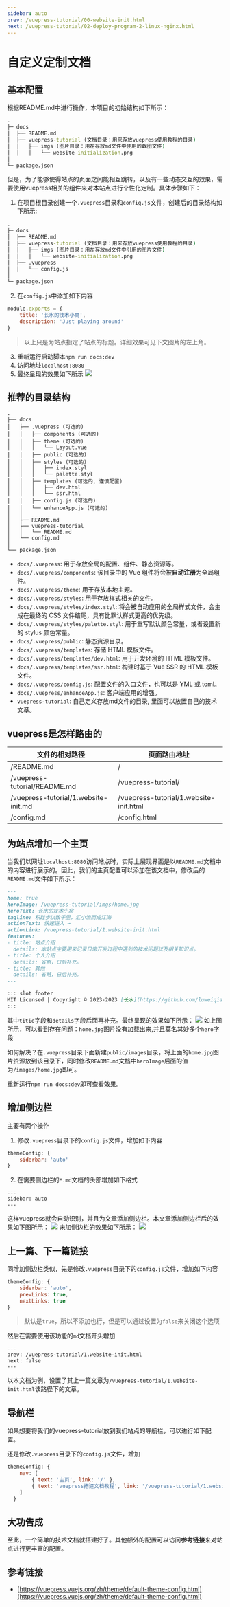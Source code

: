 ```yaml
---
sidebar: auto
prev: /vuepress-tutorial/00-website-init.html
next: /vuepress-tutorial/02-deploy-program-2-linux-nginx.html
---
```

# 自定义定制文档
## 基本配置
根据README.md中进行操作，本项目的初始结构如下所示：
```cmd
.
├─ docs
│  ├── README.md
│  ├── vuepress-tutorial (文档目录：用来存放vuepress使用教程的目录)
│  │   ├── imgs (图片目录：用在存放md文件中使用的截图文件)
│  │   │   └── website-initialization.png
│
└─ package.json
```
但是，为了能够使得站点的页面之间能相互跳转，以及有一些动态交互的效果，需要使用vuepress相关的组件来对本站点进行个性化定制。具体步骤如下：
1. 在项目根目录创建一个`.vuepress`目录和`config.js`文件，创建后的目录结构如下所示:
```cmd
.
├─ docs
│  ├── README.md
│  ├── vuepress-tutorial (文档目录：用来存放vuepress使用教程的目录)
│  │   ├── imgs (图片目录：用在存放md文件中引用的图片文件)
│  │   │   └── website-initialization.png
│  ├── .vuepress
│  │   └── config.js
│
└─ package.json
```
2. 在`config.js`中添加如下内容
```js
module.exports = {
    title: '长水的技术小窝',
    description: 'Just playing around'
}
```
> 以上只是为站点指定了站点的标题。详细效果可见下文图片的左上角。
3. 重新运行启动脚本`npm run docs:dev`
4. 访问地址`localhost:8080`
5. 最终呈现的效果如下所示
    ![](./imgs/customize-title.png)

## 推荐的目录结构
```text
.
├── docs
│   ├── .vuepress (可选的)
│   │   ├── components (可选的)
│   │   ├── theme (可选的)
│   │   │   └── Layout.vue
│   │   ├── public (可选的)
│   │   ├── styles (可选的)
│   │   │   ├── index.styl
│   │   │   └── palette.styl
│   │   ├── templates (可选的, 谨慎配置)
│   │   │   ├── dev.html
│   │   │   └── ssr.html
│   │   ├── config.js (可选的)
│   │   └── enhanceApp.js (可选的)
│   │ 
│   ├── README.md
│   ├── vuepress-tutorial
│   │   └── README.md
│   └── config.md
│ 
└── package.json
```
* `docs/.vuepress`: 用于存放全局的配置、组件、静态资源等。
* `docs/.vuepress/components`: 该目录中的 Vue 组件将会被**自动注册**为全局组件。
* `docs/.vuepress/theme`: 用于存放本地主题。
* `docs/.vuepress/styles`: 用于存放样式相关的文件。
* `docs/.vuepress/styles/index.styl`: 将会被自动应用的全局样式文件，会生成在最终的 CSS 文件结尾，具有比默认样式更高的优先级。
* `docs/.vuepress/styles/palette.styl`: 用于重写默认颜色常量，或者设置新的 stylus 颜色常量。
* `docs/.vuepress/public`: 静态资源目录。
* `docs/.vuepress/templates`: 存储 HTML 模板文件。
* `docs/.vuepress/templates/dev.html`: 用于开发环境的 HTML 模板文件。
* `docs/.vuepress/templates/ssr.html`: 构建时基于 Vue SSR 的 HTML 模板文件。
* `docs/.vuepress/config.js`: 配置文件的入口文件，也可以是 YML 或 toml。
* `docs/.vuepress/enhanceApp.js`: 客户端应用的增强。
* `vuepress-tutorial`: 自己定义存放md文件的目录, 里面可以放置自己的技术文章。

## vuepress是怎样路由的
| 文件的相对路径 | 页面路由地址 |
|-------|-------|
| /README.md | / |
| /vuepress-tutorial/README.md | /vuepress-tutorial/ |
| /vuepress-tutorial/1.website-init.md|/vuepress-tutorial/1.website-init.html|
| /config.md | /config.html |


## 为站点增加一个主页
当我们以网址`localhost:8080`访问站点时，实际上展现界面是以`README.md`文档中的内容进行展示的。因此，我们的主页配置可以添加在该文档中，修改后的`README.md`文件如下所示：
```md
---
home: true
heroImage: /vuepress-tutorial/imgs/home.jpg
heroText: 长水的技术小窝
tagline: 积跬步以致千里，汇小流而成江海
actionText: 快速进入 →
actionLink: /vuepress-tutorial/1.website-init.html
features:
- title: 站点介绍
  details: 本站点主要用来记录日常开发过程中遇到的技术问题以及相关知识点。
- title: 个人介绍
  details: 省略，日后补充。
- title: 其他
  details: 省略，日后补充。
---

::: slot footer
MIT Licensed | Copyright © 2023-2023 [长水](https://github.com/luweiqianyi)
::: 
```

其中`titie`字段和`details`字段后面再补充。最终呈现的效果如下所示：
![](./imgs/homepage-config.png)
如上图所示，可以看到存在问题：`home.jpg`图片没有加载出来,并且莫名其妙多个`hero`字段

如何解决？在`.vuepress`目录下面新建`public/images`目录，将上面的`home.jpg`图片资源放到该目录下，同时修改`README.md`文档中`heroImage`后面的值为`/images/home.jpg`即可。

重新运行`npm run docs:dev`即可查看效果。

## 增加侧边栏
主要有两个操作
1. 修改`.vuepress`目录下的`config.js`文件，增加如下内容
```js
themeConfig: {
    siderbar: 'auto'
}
```
2. 在需要侧边栏的`*.md`文档的头部增加如下格式
```text
---
sidebar: auto
---
```
这样vuepress就会自动识别，并且为文章添加侧边栏。本文章添加侧边栏后的效果如下图所示：
![](./imgs/add-sidebar.png)
未加侧边栏的效果如下所示：
![](./imgs/before-add-sider-bar.png)

## 上一篇、下一篇链接
同增加侧边栏类似，先是修改`.vuepress`目录下的`config.js`文件，增加如下内容
```js
themeConfig: {
    siderbar: 'auto',
    prevLinks: true,
    nextLinks: true 
}
```
> 默认是`true`，所以不添加也行，但是可以通过设置为`false`来关闭这个选项

然后在需要使用该功能的`md`文档开头增加
```
---
prev: /vuepress-tutorial/1.website-init.html
next: false
---
```
以本文档为例，设置了其上一篇文章为`/vuepress-tutorial/1.website-init.html`该路径下的文章。

## 导航栏
如果想要将我们的vuepress-tutorial放到我们站点的导航栏，可以进行如下配置。

还是修改`.vuepress`目录下的`config.js`文件，增加
```js
themeConfig: {
    nav: [
        { text: '主页', link: '/' },
        { text: 'vuepress搭建文档教程', link: '/vuepress-tutorial/1.website-init.html' }
    ]
  }
```

## 大功告成
至此，一个简单的技术文档就搭建好了。其他额外的配置可以访问**参考链接**来对站点进行更丰富的配置。

## 参考链接
* [https://vuepress.vuejs.org/zh/theme/default-theme-config.html](https://vuepress.vuejs.org/zh/theme/default-theme-config.html)